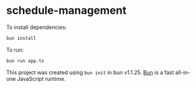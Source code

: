# schedule-management

To install dependencies:

```bash
bun install
```

To run:

```bash
bun run app.ts
```

This project was created using `bun init` in bun v1.1.25. [Bun](https://bun.sh) is a fast all-in-one JavaScript runtime.
